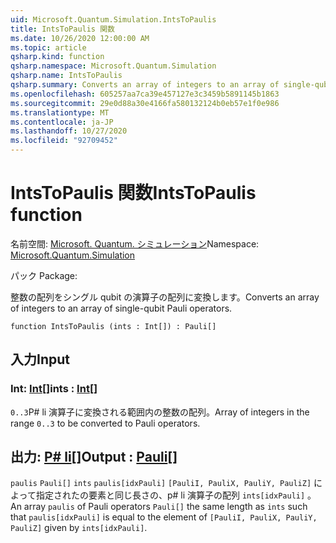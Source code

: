 ```yaml
---
uid: Microsoft.Quantum.Simulation.IntsToPaulis
title: IntsToPaulis 関数
ms.date: 10/26/2020 12:00:00 AM
ms.topic: article
qsharp.kind: function
qsharp.namespace: Microsoft.Quantum.Simulation
qsharp.name: IntsToPaulis
qsharp.summary: Converts an array of integers to an array of single-qubit Pauli operators.
ms.openlocfilehash: 605257aa7ca39e457127e3c3459b5891145b1863
ms.sourcegitcommit: 29e0d88a30e4166fa580132124b0eb57e1f0e986
ms.translationtype: MT
ms.contentlocale: ja-JP
ms.lasthandoff: 10/27/2020
ms.locfileid: "92709452"
---
```

# <a name="intstopaulis-function"></a><span data-ttu-id="a6cca-102">IntsToPaulis 関数</span><span class="sxs-lookup"><span data-stu-id="a6cca-102">IntsToPaulis function</span></span>

<span data-ttu-id="a6cca-103">名前空間: [Microsoft. Quantum. シミュレーション](xref:Microsoft.Quantum.Simulation)</span><span class="sxs-lookup"><span data-stu-id="a6cca-103">Namespace: [Microsoft.Quantum.Simulation](xref:Microsoft.Quantum.Simulation)</span></span>

<span data-ttu-id="a6cca-104">パック [](https://nuget.org/packages/)</span><span class="sxs-lookup"><span data-stu-id="a6cca-104">Package: [](https://nuget.org/packages/)</span></span>


<span data-ttu-id="a6cca-105">整数の配列をシングル qubit の演算子の配列に変換します。</span><span class="sxs-lookup"><span data-stu-id="a6cca-105">Converts an array of integers to an array of single-qubit Pauli operators.</span></span>

```qsharp
function IntsToPaulis (ints : Int[]) : Pauli[]
```


## <a name="input"></a><span data-ttu-id="a6cca-106">入力</span><span class="sxs-lookup"><span data-stu-id="a6cca-106">Input</span></span>

### <a name="ints--int"></a><span data-ttu-id="a6cca-107">Int: [Int](xref:microsoft.quantum.lang-ref.int)[]</span><span class="sxs-lookup"><span data-stu-id="a6cca-107">ints : [Int](xref:microsoft.quantum.lang-ref.int)[]</span></span>

<span data-ttu-id="a6cca-108">`0..3`P# li 演算子に変換される範囲内の整数の配列。</span><span class="sxs-lookup"><span data-stu-id="a6cca-108">Array of integers in the range `0..3`  to be converted to Pauli operators.</span></span>



## <a name="output--pauli"></a><span data-ttu-id="a6cca-109">出力: [P# li](xref:microsoft.quantum.lang-ref.pauli)[]</span><span class="sxs-lookup"><span data-stu-id="a6cca-109">Output : [Pauli](xref:microsoft.quantum.lang-ref.pauli)[]</span></span>

<span data-ttu-id="a6cca-110">`paulis` `Pauli[]` `ints` `paulis[idxPauli]` `[PauliI, PauliX, PauliY, PauliZ]` によって指定されたの要素と同じ長さの、p# li 演算子の配列 `ints[idxPauli]` 。</span><span class="sxs-lookup"><span data-stu-id="a6cca-110">An array `paulis` of Pauli operators `Pauli[]` the same length as `ints` such that `paulis[idxPauli]` is equal to the element of `[PauliI, PauliX, PauliY, PauliZ]` given by `ints[idxPauli]`.</span></span>